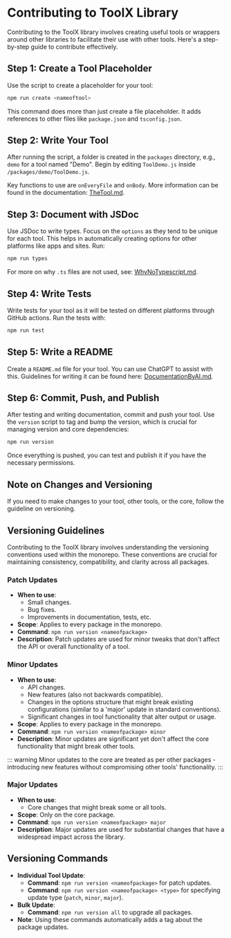 # Contributing to ToolX Library

Contributing to the ToolX library involves creating useful tools or wrappers around other libraries to facilitate their use with other tools. Here's a step-by-step guide to contribute effectively.

## Step 1: Create a Tool Placeholder

Use the script to create a placeholder for your tool:

```bash
npm run create <nameoftool>
```

This command does more than just create a file placeholder. It adds references to other files like `package.json` and `tsconfig.json`.

## Step 2: Write Your Tool

After running the script, a folder is created in the `packages` directory, e.g., `demo` for a tool named "Demo". Begin by editing `ToolDemo.js` inside `/packages/demo/ToolDemo.js`.

Key functions to use are `onEveryFile` and `onBody`. More information can be found in the documentation: [TheTool.md](https://github.com/toolx-dev/toolx/blob/main/docs/TheTool.md).

## Step 3: Document with JSDoc

Use JSDoc to write types. Focus on the `options` as they tend to be unique for each tool. This helps in automatically creating options for other platforms like apps and sites. Run:

```bash
npm run types
```

For more on why `.ts` files are not used, see: [WhyNoTypescript.md](https://github.com/toolx-dev/toolx/blob/main/docs/WhyNoTypescript.md).

## Step 4: Write Tests

Write tests for your tool as it will be tested on different platforms through GitHub actions. Run the tests with:

```bash
npm run test
```

## Step 5: Write a README

Create a `README.md` file for your tool. You can use ChatGPT to assist with this. Guidelines for writing it can be found here: [DocumentationByAI.md](https://github.com/toolx-dev/toolx/blob/main/docs/DocumentationByAI.md).

## Step 6: Commit, Push, and Publish

After testing and writing documentation, commit and push your tool. Use the `version` script to tag and bump the version, which is crucial for managing version and core dependencies:

```bash
npm run version
```

Once everything is pushed, you can test and publish it if you have the necessary permissions.

## Note on Changes and Versioning

If you need to make changes to your tool, other tools, or the core, follow the guideline on versioning.

## Versioning Guidelines
Contributing to the ToolX library involves understanding the versioning conventions used within the monorepo. These conventions are crucial for maintaining consistency, compatibility, and clarity across all packages.


### Patch Updates

- **When to use**:
  - Small changes.
  - Bug fixes.
  - Improvements in documentation, tests, etc.
- **Scope**: Applies to every package in the monorepo.
- **Command**: `npm run version <nameofpackage>`
- **Description**: Patch updates are used for minor tweaks that don't affect the API or overall functionality of a tool.

### Minor Updates

- **When to use**: 
  - API changes.
  - New features (also not backwards compatible).
  - Changes in the options structure that might break existing configurations (similar to a 'major' update in standard conventions).
  - Significant changes in tool functionality that alter output or usage.
- **Scope**: Applies to every package in the monorepo.
- **Command**: `npm run version <nameofpackage> minor`
- **Description**: Minor updates are significant yet don't affect the core functionality that might break other tools.

::: warning
Minor updates to the core are treated as per other packages - introducing new features without compromising other tools' functionality.
:::

### Major Updates

- **When to use**: 
  - Core changes that might break some or all tools.
- **Scope**: Only on the core package.
- **Command**: `npm run version <nameofpackage> major`
- **Description**: Major updates are used for substantial changes that have a widespread impact across the library.

## Versioning Commands

- **Individual Tool Update**: 
  - **Command**: `npm run version <nameofpackage>` for patch updates.
  - **Command**: `npm run version <nameofpackage> <type>` for specifying update type (`patch`, `minor`, `major`).
- **Bulk Update**: 
  - **Command**: `npm run version all` to upgrade all packages.
- **Note**: Using these commands automatically adds a tag about the package updates.
